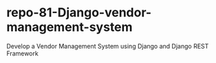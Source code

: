 # repo-81-Django-vendor-management-system
Develop a Vendor Management System using Django and Django REST Framework

